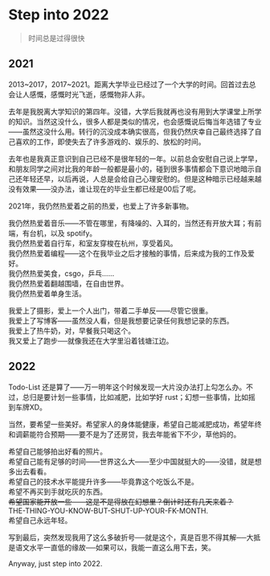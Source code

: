 # Step into 2022

> 时间总是过得很快

## 2021

2013~2017，2017~2021。距离大学毕业已经过了一个大学的时间。回首过去总会让人感慨，感慨时光飞逝，感慨物非人非。

去年是我脱离大学知识的第四年。没错，大学后我就再也没有用到大学课堂上所学的知识。当然这没什么，很多人都是类似的情况，也会感慨说后悔当年选错了专业——虽然这没什么用。转行的沉没成本确实很高，但我仍然庆幸自己最终选择了自己喜欢的工作，即使失去了许多游戏的、娱乐的、放松的时间。

去年也是我真正意识到自己已经不是很年轻的一年。以前总会安慰自己说上学早，和朋友同学之间对比我的年龄一般都是最小的，碰到很多事情都会下意识地暗示自己还年轻还早，以后再说，人总是会给自己心理安慰的。但是这种暗示已经越来越没有效果——没办法，谁让现在的毕业生都已经是00后了呢。

2021年，我仍然热爱着之前的热爱，也爱上了许多新事物。

我仍然热爱着音乐——不管在哪里，有降噪的、入耳的，当然还有开放大耳；有前端，有台机，以及 spotify。  
我仍然热爱着自行车，和室友穿梭在杭州，享受着风。  
我仍然热爱着编程——这个在我毕业之后才接触的事情，后来成为我的工作及爱好。  
我仍然热爱美食，csgo，乒乓……  
我仍然热爱着翻越围墙，在自由世界。  
我仍然热爱着单身生活。

我爱上了摄影，爱上一个人出门，带着二手单反——尽管它很重。  
我爱上了写博客——虽然没人看，但是我想要记录任何我想记录的东西。  
我爱上了热牛奶，对，早餐我只喝这个。  
我又爱上了跑步──就像我还在大学里沿着钱塘江边。

## 2022

Todo-List 还是算了——万一明年这个时候发现一大片没办法打上勾怎么办。不过，总归是要计划一些事情，比如减肥，比如学好 rust；幻想一些事情，比如摇到车牌XD。

当然，要希望一些美好。希望家人的身体能健康，希望自己能减肥成功，希望年终和调薪能符合预期——要不是为了还房贷，我去年能省下不少，草他妈的。

希望自己能够拍出好看的照片。  
希望自己能有足够的时间——世界这么大——至少中国就挺大的——没错，就是想多出去看看。  
希望自己的技术水平能提升许多——毕竟靠这个吃饭么不是。  
希望不再买到手就吃灰的东西。  
~~希望国家能开放一些——这是不是得放在幻想里？倒计时还有几天来着？~~  
THE-THING-YOU-KNOW-BUT-SHUT-UP-YOUR-FK-MONTH.  
希望自己永远年轻。

写到最后，突然发现我用了这么多破折号──就是这个，真是百思不得其解──大抵是语文水平一直低的缘故──如果可以，我能一直这么用下去，笑。

Anyway, just step into 2022.
